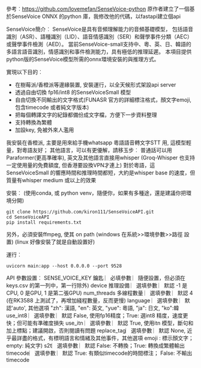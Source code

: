 參考︰https://github.com/lovemefan/SenseVoice-python
原作者建立了一個基於SenseVoice ONNX 的python 庫，我修改他的代碼，以fastapi建立個api

SenseVoice簡介︰
SenseVoice是具有音頻理解能力的音頻基礎模型， 包括語音識別（ASR）、語種識別（LID）、語音情感識別（SER）和聲學事件分類（AEC）或聲學事件檢測（AED）。
當前SenseVoice-small支持中、粵、英、日、韓語的多語言語音識別，情感識別和事件檢測能力，具有極低的推理延遲。 本項目提供python版的SenseVoice模型所需的onnx環境安裝的與推理方式。

實現以下目的︰
- 在樹莓派/香橙派等邊緣裝置, 安裝運行，以全天候形式架設api server 
- 透過自由切換 fp16/int8 的SenseVoiceSmall 模型
- 自由切換不同輸出的文字格式(FUNASR 官方的詳細標注格式，顏文字emoji, 包含timecode 或者純文字版本)
- 把每個轉譯文字的紀錄都備份成文字檔，方便下一步資料整理
- 支持轉換為繁體
- 加設key, 免被外來人濫用

我安裝在香橙派, 主要是用來給手機whatsapp 粵語語音轉文字STT 用, 這模型輕量，對粵語友好；
其他語言，可以有更優解，請移玉步︰
普通話可以用Paraformer(更高準確率), 英文及其他語言直接用whisper (Groq-Whisper 也支持一定使用量的免費額度, 但香港要設換VPN才連上)
對於粵語，這SenseVoiceSmall 的響應時間和推理時間都短，大約是whisper base 的速度，但質量有whisper medium 或以上的效果

安裝︰
(使用conda, 或 python venv，隨便你，如果有多種途，還是建議你把環境分開)
```shell
git clone https://github.com/kiron111/SenseVoiceAPI.git
cd SenseVoiceAPI
pip install requirements.txt
```
另外，必須安裝ffmpeg, 使其 on path (windows 在系統>>環境參數>>路徑 設置) (linux 好像安裝了就是自動設置好)

運行︰
```shell
uvicorn main:app --host 0.0.0.0 --port 9528
```
API 參數設置︰
SENSE_VOICE_KEY 鑰匙 ︳必填參數 ︳隨便設置，但必須在keys.csv 的第一列中，第一行除外)
device 推理設備 ︳選填參數 ︳默認 -1 是CPU, 0 是GPU, 1 是第二張GPU)
num_threads 多線程數量 ︳選填參數 ︳默認 4 (在RK3588 上測試了，再增加綫程數量，反而更慢)
language ︳選填參數 ︳默認'auto', 其他選項 "zh": 漢語, "en": 英文, "yue": 粵語, "ja": 日文, "ko":韓
use_int8 ︳選填參數 ︳默認 False, 使用fp16精度；True: 選int8 精度，速度更快；但可能有準確度損失
use_itn ︳選填參數 ︳默認 True, 使用itn 模型，斷句和加上標點；建議開啟，否則閱讀有問題
replace_tag︳選填參數 ︳默認 None, 近乎最詳盡的格式，有標明語言和情緒及其他事件，其他選項 emoji : 標示顏文字； empty: 純文字)
s2t︳選填參數 ︳默認 False: 不轉換；True: 轉換成繁體輸出
timecode︳選填參數 ︳默認 True: 有類似timecode的時間標注； False: 不輸出timecode
